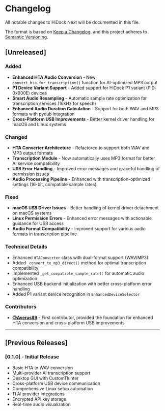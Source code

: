 # Changelog

All notable changes to HiDock Next will be documented in this file.

The format is based on [Keep a Changelog](https://keepachangelog.com/en/1.0.0/),
and this project adheres to [Semantic Versioning](https://semver.org/spec/v2.0.0.html).

## [Unreleased]

### Added
- **Enhanced HTA Audio Conversion** - New `convert_hta_for_transcription()` function for AI-optimized MP3 output
- **P1 Device Variant Support** - Added support for HiDock P1 variant (PID: 0xB00E) devices
- **Smart Audio Resampling** - Automatic sample rate optimization for transcription services (16kHz for speech)
- **Enhanced Audio Duration Calculation** - Support for both WAV and MP3 formats with pydub integration
- **Cross-Platform USB Improvements** - Better kernel driver handling for macOS and Linux systems

### Changed
- **HTA Converter Architecture** - Refactored to support both WAV and MP3 output formats
- **Transcription Module** - Now automatically uses MP3 format for better AI service compatibility
- **USB Error Handling** - Improved error messages and graceful handling of permission issues
- **Audio Processing Pipeline** - Enhanced with transcription-optimized settings (16-bit, compatible sample rates)

### Fixed
- **macOS USB Driver Issues** - Better handling of kernel driver detachment on macOS systems
- **Linux Permission Errors** - Enhanced error messages with actionable guidance for USB access
- **Audio Format Compatibility** - Improved support for various audio formats in transcription pipeline

### Technical Details
- Enhanced `HTAConverter` class with dual-format support (WAV/MP3)
- Added `_convert_to_mp3_direct()` method for optimal transcription compatibility
- Implemented `_get_compatible_sample_rate()` for automatic audio optimization
- Enhanced USB backend initialization with better cross-platform error handling
- Added P1 variant device recognition in `EnhancedDeviceSelector`

### Contributors
- **[@Averus89](https://github.com/Averus89)** - First contributor, provided the foundation for enhanced HTA conversion and cross-platform USB improvements

---

## [Previous Releases]

### [0.1.0] - Initial Release
- Basic HTA to WAV conversion
- Multi-provider AI transcription support
- Desktop GUI with CustomTkinter
- Cross-platform USB device communication
- Comprehensive Linux setup automation
- 11 AI provider integrations
- Encrypted API key storage
- Real-time audio visualization

